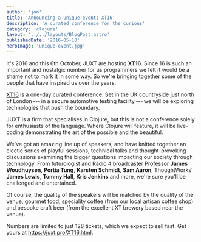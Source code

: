 ```yaml
---
author: 'jon'
title: 'Announcing a unique event: XT16'
description: 'A curated conference for the curious'
category: 'clojure'
layout: '../../layouts/BlogPost.astro'
publishedDate: '2016-05-10'
heroImage: 'unique-event.jpg'
---
```


It's 2016 and this 6th October, JUXT are hosting **XT16**. Since 16 is
such an important and nostalgic number for us programmers we felt it
would be a shame not to mark it in some way. So we're bringing together
some of the people that have inspired us over the years.

[XT16](https://juxt.pro/XT16.html) is a one-day curated conference. Set
in the UK countryside just north of London --- in a secure automotive
testing facility --- we will be exploring technologies that push the
boundary.

JUXT is a firm that specialises in Clojure, but this is not a conference
solely for enthusiasts of the language. Where Clojure will feature, it
will be live-coding demonstrating the art of the possible and the
beautiful.

We've got an amazing line up of speakers, and have knitted together an
electic series of playful sessions, technical talks and
thought-provoking discussions examining the bigger questions impacting
our society through technology. From futurologist and Radio 4
broadcaster Professor **James Woudhuysen**, **Portia Tung**, **Karsten
Schmidt**, **Sam Aaron**, ThoughtWorks' **James Lewis**, **Tommy
Hall**, **Kris Jenkins** and more, we're sure you'll be challenged and
entertained.

Of course, the quality of the speakers will be matched by the quality of
the venue, gourmet food, speciality coffee (from our local artisan
coffee shop) and bespoke craft beer (from the excellent XT brewery based
near the venue).

Numbers are limited to just 128 tickets, which we expect to sell fast.
Get yours at https://juxt.pro/XT16.html.

